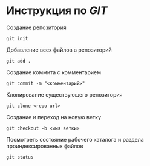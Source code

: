 # Инструкция по *GIT*

Создание репозитория

```git init```

Добавление всех файлов в репозиторий

```git add .```

Создание коммита с комментарием 

```git commit -m "<комментарий>"```

Клонирование существующего репозитория

```git clone <repo url>```

Создание и переход на новую ветку

```git checkout -b <имя ветки>```

Посмотреть состояние рабочего каталога и раздела проиндексированных файлов

```git status```